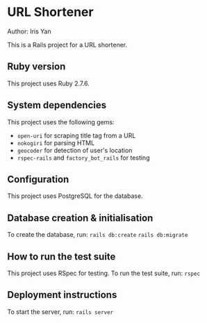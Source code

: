 # URL Shortener

Author: Iris Yan

This is a Rails project for a URL shortener.

## Ruby version

This project uses Ruby 2.7.6.

## System dependencies

This project uses the following gems:

- `open-uri` for scraping title tag from a URL
- `nokogiri` for parsing HTML
- `geocoder` for detection of user's location
- `rspec-rails` and `factory_bot_rails` for testing

## Configuration

This project uses PostgreSQL for the database.

## Database creation & initialisation

To create the database, run:
`rails db:create`
`rails db:migrate`

## How to run the test suite

This project uses RSpec for testing. To run the test suite, run:
`rspec`

## Deployment instructions

To start the server, run:
`rails server`
